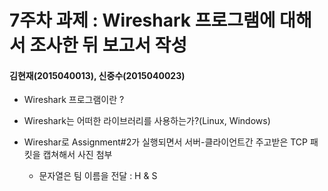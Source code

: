 7주차 과제 : Wireshark 프로그램에 대해서 조사한 뒤 보고서 작성
===
#### 김현재(2015040013), 신중수(2015040023)


* Wireshark 프로그램이란 ?

* Wireshark는 어떠한 라이브러리를 사용하는가?(Linux, Windows)

* Wireshar로 Assignment#2가 실행되면서 서버-클라이언트간 주고받은 TCP 패킷을 캡쳐해서 사진 첨부
  * 문자열은 팀 이름을 전달 : H & S
